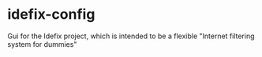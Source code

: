 # idefix-config
Gui for the Idefix project, which is intended to be a flexible "Internet filtering system for dummies"
